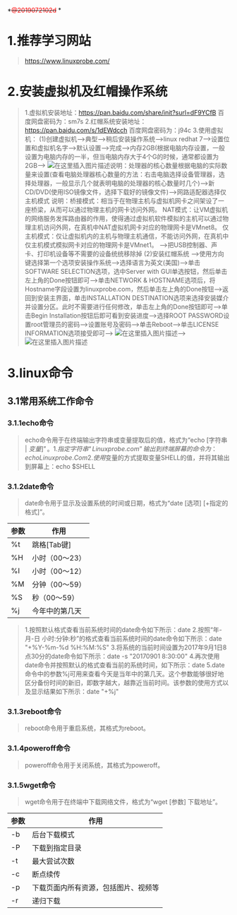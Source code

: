*~~<font color=red>@2019072102d</font>~~ *
# 1.推荐学习网站

> https://www.linuxprobe.com/
# 2.安装虚拟机及红帽操作系统
> 1.虚拟机安装地址：https://pan.baidu.com/share/init?surl=dF9YCfB
> 百度网盘密码为：sm7s
> 2.红帽系统安装地址：https://pan.baidu.com/s/1dEWdcch
> 百度网盘密码为：j94c
> 3.使用虚拟机：
> (1)创建虚拟机-->典型-->稍后安装操作系统-->linux redhat 7-->设置位置和虚拟机名字-->默认设置-->完成-->内存2GB(根据电脑内存设置，一般设置为电脑内存的一半，但当电脑内存大于4个G的时候，通常都设置为2GB-->
> ![在这里插入图片描述](https://img-blog.csdnimg.cn/20190722211812684.png?x-oss-process=image/watermark,type_ZmFuZ3poZW5naGVpdGk,shadow_10,text_aHR0cHM6Ly9ibG9nLmNzZG4ubmV0L0lUX1NvZnRFbmdpbmVlcg==,size_16,color_FFFFFF,t_70)说明：处理器的核心数量根据电脑的实际数量来设置(查看电脑处理器核心数量的方法：右击电脑选择设备管理器，选择处理器，一般显示几个就表明电脑的处理器的核心数量时几个)-->新CD/DVD(使用ISO镜像文件，选择下载好的镜像文件)-->网路适配器选择仅主机模式
>说明：桥接模式：相当于在物理主机与虚拟机网卡之间架设了一座桥梁，从而可以通过物理主机的网卡访问外网。
NAT模式：让VM虚拟机的网络服务发挥路由器的作用，使得通过虚拟机软件模拟的主机可以通过物理主机访问外网，在真机中NAT虚拟机网卡对应的物理网卡是VMnet8。
仅主机模式：仅让虚拟机内的主机与物理主机通信，不能访问外网，在真机中仅主机模式模拟网卡对应的物理网卡是VMnet1。
-->把USB控制器、声卡、打印机设备等不需要的设备统统移除掉
(2)安装红帽系统
-->使用方向键选择第一个选项安装操作系统-->选择语言为英文(美国)-->单击SOFTWARE SELECTION选项，选中Server with GUI单选按钮，然后单击左上角的Done按钮即可-->单击NETWORK & HOSTNAME选项后，将Hostname字段设置为linuxprobe.com，然后单击左上角的Done按钮-->返回到安装主界面，单击INSTALLATION DESTINATION选项来选择安装媒介并设置分区。此时不需要进行任何修改，单击左上角的Done按钮即可-->单击Begin Installation按钮后即可看到安装进度-->选择ROOT PASSWORD设置root管理员的密码-->设置账号及密码-->单击Reboot-->单击LICENSE INFORMATION选项接受即可-->
![在这里插入图片描述](https://img-blog.csdnimg.cn/20190722214606719.png?x-oss-process=image/watermark,type_ZmFuZ3poZW5naGVpdGk,shadow_10,text_aHR0cHM6Ly9ibG9nLmNzZG4ubmV0L0lUX1NvZnRFbmdpbmVlcg==,size_16,color_FFFFFF,t_70)-->![在这里插入图片描述](https://img-blog.csdnimg.cn/20190722214620972.png?x-oss-process=image/watermark,type_ZmFuZ3poZW5naGVpdGk,shadow_10,text_aHR0cHM6Ly9ibG9nLmNzZG4ubmV0L0lUX1NvZnRFbmdpbmVlcg==,size_16,color_FFFFFF,t_70)
# 3.linux命令
## 3.1常用系统工作命令
### 3.1.1echo命令
> echo命令用于在终端输出字符串或变量提取后的值，格式为“echo [字符串 | $变量]”。
>1.指定字符串“Linuxprobe.com”输出到终端屏幕的命令为：echo Linuxprobe.Com
>2.使用$变量的方式提取变量SHELL的值，并将其输出到屏幕上：echo $SHELL
### 3.1.2date命令
> date命令用于显示及设置系统的时间或日期，格式为“date [选项] [+指定的格式]”。

|参数| 作用|
|--|--|
| %t | 跳格[Tab键] |
| %H | 小时（00～23）|
| %I | 小时（00～12）| 
| %M | 分钟（00～59）|
| %S | 秒（00～59）|
| %j | 今年中的第几天 |

> 1.按照默认格式查看当前系统时间的date命令如下所示：date
> 2.按照“年-月-日 小时:分钟:秒”的格式查看当前系统时间的date命令如下所示：date "+%Y-%m-%d %H:%M:%S"
>3.将系统的当前时间设置为2017年9月1日8点30分的date命令如下所示：date -s "20170901 8:30:00"
>4.再次使用date命令并按照默认的格式查看当前的系统时间，如下所示：date
>5.date命令中的参数%j可用来查看今天是当年中的第几天。这个参数能够很好地区分备份时间的新旧，即数字越大，越靠近当前时间。该参数的使用方式以及显示结果如下所示：date "+%j"
### 3.1.3reboot命令
>reboot命令用于重启系统，其格式为reboot。
### 3.1.4poweroff命令
> poweroff命令用于关闭系统，其格式为poweroff。
### 3.1.5wget命令
> wget命令用于在终端中下载网络文件，格式为“wget [参数] 下载地址”。

|参数| 作用 |
|--|--|
| -b | 后台下载模式 |
| -P | 下载到指定目录 |
| -t | 最大尝试次数 |
| -c | 断点续传 |
| -p | 下载页面内所有资源，包括图片、视频等 |
| -r | 递归下载 |



 



